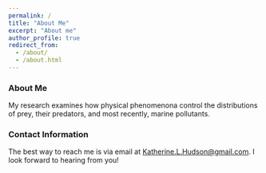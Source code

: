 ```yaml
---
permalink: /
title: "About Me"
excerpt: "About me"
author_profile: true
redirect_from: 
  - /about/
  - /about.html
---
```


### About Me
My research examines how physical phenomenona control the distributions of prey, their predators, and most recently, marine pollutants. 

### Contact Information
The best way to reach me is via email at Katherine.L.Hudson@gmail.com. I look forward to hearing from you!

